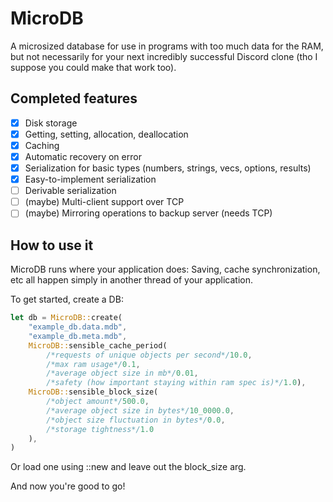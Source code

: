 # MicroDB

A microsized database for use in programs with too much data for the RAM, but not necessarily for your
next incredibly successful Discord clone (tho I suppose you could make that work too).

## Completed features

- [x] Disk storage
- [x] Getting, setting, allocation, deallocation
- [x] Caching
- [x] Automatic recovery on error
- [x] Serialization for basic types (numbers, strings, vecs, options, results)
- [x] Easy-to-implement serialization
- [ ] Derivable serialization
- [ ] (maybe) Multi-client support over TCP
- [ ] (maybe) Mirroring operations to backup server (needs TCP)

## How to use it

MicroDB runs where your application does: Saving, cache synchronization, etc all happen simply in another thread of your application.

To get started, create a DB:
```rs
let db = MicroDB::create(
    "example_db.data.mdb",
    "example_db.meta.mdb",
    MicroDB::sensible_cache_period(
        /*requests of unique objects per second*/10.0, 
        /*max ram usage*/0.1, 
        /*average object size in mb*/0.01, 
        /*safety (how important staying within ram spec is)*/1.0),
    MicroDB::sensible_block_size(
        /*object amount*/500.0, 
        /*average object size in bytes*/10_0000.0, 
        /*object size fluctuation in bytes*/0.0, 
        /*storage tightness*/1.0
    ),
)
```
Or load one using ::new and leave out the block_size arg.

And now you're good to go!
